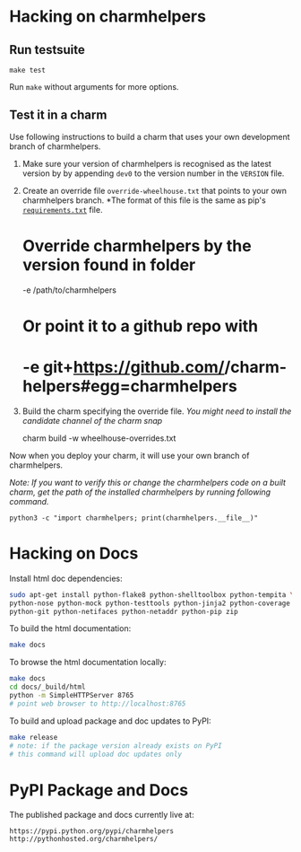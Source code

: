 # Hacking on charmhelpers

## Run testsuite

    make test

Run `make` without arguments for more options.

## Test it in a charm

Use following instructions to build a charm that uses your own development branch of
charmhelpers.

1) Make sure your version of charmhelpers is recognised as the latest version by
by appending `dev0` to the version number in the `VERSION` file.

2) Create an override file `override-wheelhouse.txt` that points to your own
charmhelpers branch. *The format of this file is the same as pip's
[`requirements.txt`](https://pip.pypa.io/en/stable/reference/pip_install/#requirements-file-format)
file.

    # Override charmhelpers by the version found in folder
    -e /path/to/charmhelpers
    # Or point it to a github repo with
    # -e git+https://github.com/<myuser>/charm-helpers#egg=charmhelpers

3) Build the charm specifying the override file. *You might need to install the
candidate channel of the charm snap*

    charm build <mycharm> -w wheelhouse-overrides.txt

Now when you deploy your charm, it will use your own branch of charmhelpers.

*Note: If you want to verify this or change the charmhelpers code on a built
charm, get the path of the installed charmhelpers by running following command.*

    python3 -c "import charmhelpers; print(charmhelpers.__file__)"


# Hacking on Docs

Install html doc dependencies:

```bash
sudo apt-get install python-flake8 python-shelltoolbox python-tempita \
python-nose python-mock python-testtools python-jinja2 python-coverage \
python-git python-netifaces python-netaddr python-pip zip
```

To build the html documentation:

```bash
make docs
```

To browse the html documentation locally:

```bash
make docs
cd docs/_build/html
python -m SimpleHTTPServer 8765
# point web browser to http://localhost:8765
```

To build and upload package and doc updates to PyPI:

```bash
make release
# note: if the package version already exists on PyPI
# this command will upload doc updates only
```

# PyPI Package and Docs

The published package and docs currently live at:

    https://pypi.python.org/pypi/charmhelpers
    http://pythonhosted.org/charmhelpers/
